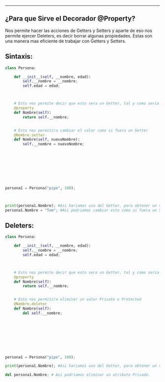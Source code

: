 
---
## ¿Para que Sirve el Decorador @Property?
Nos permite hacer las acciones de Getters y Setters y aparte de eso nos permite ejercer Deleters, es decir borrar algunas propiedades. Estas son una manera mas eficiente de trabajar con Getters y Setters.


## Sintaxis:

```python
class Persona:

    def __init__(self, __nombre, edad):
        self.__nombre = __nombre;
        self.edad = edad;



    # Esto nos permite decir que esto sera un Getter, tal y como seria en C# 
    @property
    def Nombre(self):
        return self.__nombre;


    # Esto nos permitira cambiar el valor como si fuera un Setter 
    @Nombre.setter
    def Nombre(self, nuevoNombre):
        self.__nombre = nuevoNombre;

    
            






persona1 = Persona("pipe", 100);



print(persona1.Nombre); #Asi hariamos uso del Getter, para obtener un valor Private
persona1.Nombre = "Tom"; #Asi podriamos cambiar esto como si fuera un Setter
```

## Deleters: 

```python
class Persona:

    def __init__(self, __nombre, edad):
        self.__nombre = __nombre;
        self.edad = edad;



    # Esto nos permite decir que esto sera un Getter, tal y como seria en C# 
    @property
    def Nombre(self):
        return self.__nombre;


    # Esto nos permitira eliminar un valor Private o Protected 
    @Nombre.deleter
    def Nombre(self):
        del self.__nombre;

    
            






persona1 = Persona("pipe", 100);

print(persona1.Nombre); #Asi hariamos uso del Getter, para obtener un valor Private

del persona1.Nombre; # Asi podriamos eliminar un atributo Privado.
```




